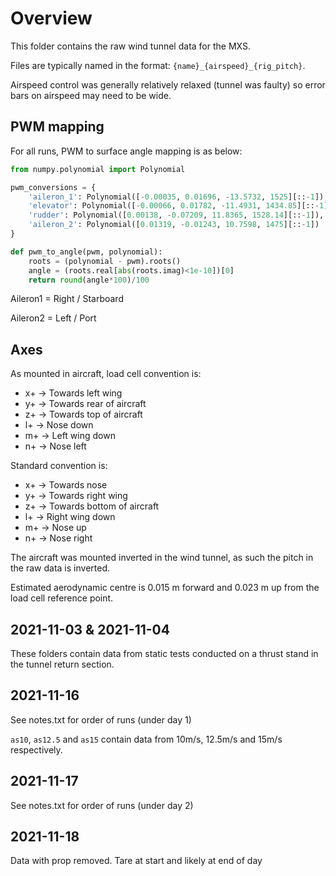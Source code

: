 # Overview

This folder contains the raw wind tunnel data for the MXS.

Files are typically named in the format: `{name}_{airspeed}_{rig_pitch}`.

Airspeed control was generally relatively relaxed (tunnel was faulty) so error bars on airspeed may need to be wide.

## PWM mapping

For all runs, PWM to surface angle mapping is as below:

```py
from numpy.polynomial import Polynomial

pwm_conversions = {
    'aileron_1': Polynomial([-0.00035, 0.01696, -13.5732, 1525][::-1]),
    'elevator': Polynomial([-0.00066, 0.01782, -11.4931, 1434.85][::-1]),
    'rudder': Polynomial([0.00138, -0.07209, 11.8365, 1528.14][::-1]),
    'aileron_2': Polynomial([0.01319, -0.01243, 10.7598, 1475][::-1])
}

def pwm_to_angle(pwm, polynomial):
    roots = (polynomial - pwm).roots()
    angle = (roots.real[abs(roots.imag)<1e-10])[0]
    return round(angle*100)/100
```

Aileron1 = Right / Starboard

Aileron2 = Left / Port

## Axes

As mounted in aircraft, load cell convention is:
- x+ -> Towards left wing
- y+ -> Towards rear of aircraft
- z+ -> Towards top of aircraft
- l+ -> Nose down
- m+ -> Left wing down
- n+ -> Nose left

Standard convention is:
- x+ -> Towards nose
- y+ -> Towards right wing
- z+ -> Towards bottom of aircraft
- l+ -> Right wing down
- m+ -> Nose up
- n+ -> Nose right

The aircraft was mounted inverted in the wind tunnel, as such the pitch in the raw data is inverted.

Estimated aerodynamic centre is 0.015 m forward and 0.023 m up from the load cell reference point.

## 2021-11-03 & 2021-11-04

These folders contain data from static tests conducted on a thrust stand in the tunnel return section.

## 2021-11-16

See notes.txt for order of runs (under day 1)

`as10`, `as12.5` and `as15` contain data from 10m/s, 12.5m/s and 15m/s respectively.

## 2021-11-17

See notes.txt for order of runs (under day 2)

## 2021-11-18

Data with prop removed. Tare at start and likely at end of day
